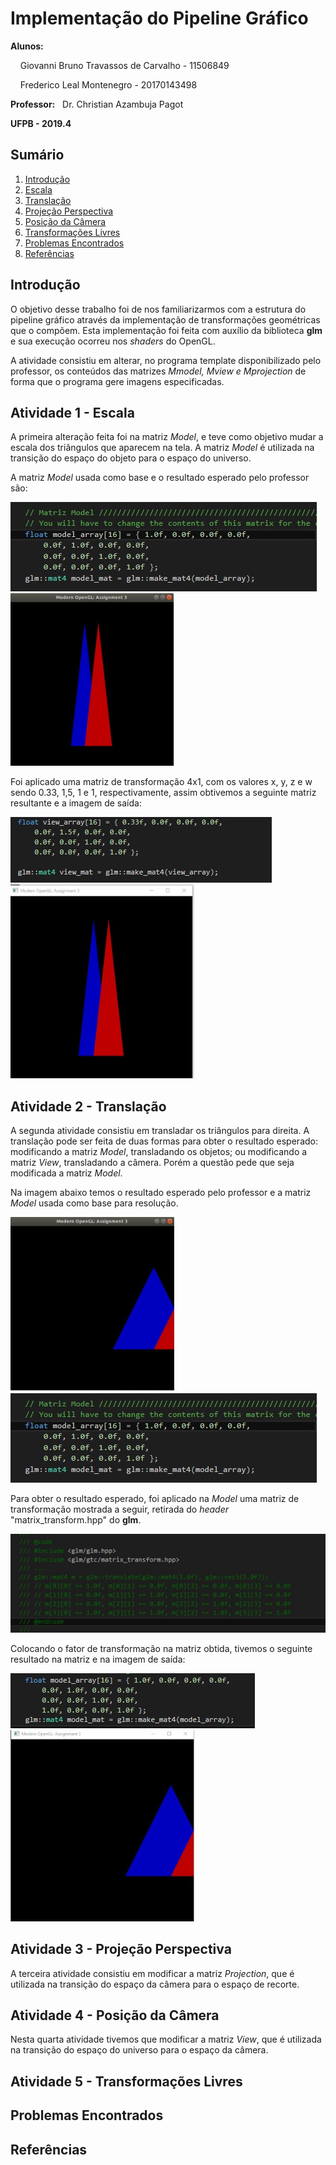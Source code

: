 <h1> Implementação do Pipeline Gráfico </h1>
<p><b>Alunos:</b> </p>
<p>&nbsp;&nbsp;&nbsp; Giovanni Bruno Travassos de Carvalho - 11506849</p>
<p>&nbsp;&nbsp;&nbsp;	Frederico Leal Montenegro - 20170143498</p>
<p><b>Professor:</b>&nbsp;&nbsp; Dr. Christian Azambuja Pagot</p>
<p><b>UFPB - 2019.4</b></p>

<h2> Sumário </h2> 
<ol>
	<li><a href="https://github.com/GiovanniBru/CG/tree/master/Trabalho%203%20-%20Implementa%C3%A7%C3%A3o%20do%20Pipeline%20Gr%C3%A1fico#introdu%C3%A7%C3%A3o">Introdução</a></li>
	<li><a href="https://github.com/GiovanniBru/CG/tree/master/Trabalho%203%20-%20Implementa%C3%A7%C3%A3o%20do%20Pipeline%20Gr%C3%A1fico#atividade-1---escala">Escala</a></li>
	<li><a href="https://github.com/GiovanniBru/CG/tree/master/Trabalho%203%20-%20Implementa%C3%A7%C3%A3o%20do%20Pipeline%20Gr%C3%A1fico#atividade-2---transla%C3%A7%C3%A3o">Translação</a></li>
	<li><a href="https://github.com/GiovanniBru/CG/tree/master/Trabalho%203%20-%20Implementa%C3%A7%C3%A3o%20do%20Pipeline%20Gr%C3%A1fico#atividade-3---proje%C3%A7%C3%A3o-perspectiva">Projeção Perspectiva</a></li>
	<li><a href="https://github.com/GiovanniBru/CG/tree/master/Trabalho%203%20-%20Implementa%C3%A7%C3%A3o%20do%20Pipeline%20Gr%C3%A1fico#atividade-4---posi%C3%A7%C3%A3o-da-c%C3%A2mera">Posição da Câmera</a></li>
	<li><a href="https://github.com/GiovanniBru/CG/tree/master/Trabalho%203%20-%20Implementa%C3%A7%C3%A3o%20do%20Pipeline%20Gr%C3%A1fico#atividade-5---transforma%C3%A7%C3%B5es-livres">Transformações Livres</a></li>
	<li><a href="https://github.com/GiovanniBru/CG/blob/master/Trabalho%203%20-%20Implementa%C3%A7%C3%A3o%20do%20Pipeline%20Gr%C3%A1fico/README.md#problemas-encontrados">Problemas Encontrados</a></li>
	<li><a href="https://github.com/GiovanniBru/CG/tree/master/Trabalho%203%20-%20Implementa%C3%A7%C3%A3o%20do%20Pipeline%20Gr%C3%A1fico#refer%C3%AAncias">Referências</a></li>
</ol>

<h2>Introdução</h2>
<p>O objetivo desse trabalho foi de nos familiarizarmos com a estrutura do pipeline gráfico através da implementação de transformações geométricas que o compõem. Esta implementação foi feita com auxílio da biblioteca <b>glm</b> e sua execução ocorreu nos <i>shaders</i> do OpenGL.</p>
<p>A atividade consistiu em alterar, no programa template disponibilizado pelo professor, os conteúdos das matrizes <i>Mmodel, Mview e Mprojection</i> de forma que o programa gere imagens especificadas.</p>

<h2>Atividade 1 - Escala</h2>
<p> A primeira alteração feita foi na matriz <i>Model</i>, e teve como objetivo mudar a escala dos triângulos que aparecem na tela. A matriz <i>Model</i> é utilizada na transição do espaço do objeto para o espaço do universo. </p>
<p>A matriz <i>Model</i> usada como base e o resultado esperado pelo professor são:</p>
<img src = "https://github.com/GiovanniBru/CG/blob/master/Trabalho%203%20-%20Implementa%C3%A7%C3%A3o%20do%20Pipeline%20Gr%C3%A1fico/Imagens/model-original.jpeg">
<img src = "https://github.com/GiovanniBru/CG/blob/master/Trabalho%203%20-%20Implementa%C3%A7%C3%A3o%20do%20Pipeline%20Gr%C3%A1fico/Imagens/ativ1-prof.PNG">
<p>Foi aplicado uma matriz de transformação 4x1, com os valores x, y, z e w sendo 0.33, 1,5, 1 e 1, respectivamente, assim obtivemos a seguinte matriz resultante e a imagem de saída:</p> 
<img src = "https://github.com/GiovanniBru/CG/blob/master/Trabalho%203%20-%20Implementa%C3%A7%C3%A3o%20do%20Pipeline%20Gr%C3%A1fico/Imagens/ativ1-matriz.jpeg">
<img src = "https://github.com/GiovanniBru/CG/blob/master/Trabalho%203%20-%20Implementa%C3%A7%C3%A3o%20do%20Pipeline%20Gr%C3%A1fico/Imagens/ativ1-resultado.PNG">

<h2>Atividade 2 - Translação</h2>
<p> A segunda atividade consistiu em transladar os triângulos para direita. A translação pode ser feita de duas formas para obter o resultado esperado: modificando a matriz <i>Model</i>, transladando os objetos; ou modificando a matriz <i>View</i>, transladando a câmera. Porém a questão pede que seja modificada a matriz <i>Model</i>.     </p>
<p>Na imagem abaixo temos o resultado esperado pelo professor e a matriz <i>Model</i> usada como base para resolução. </p>
<img src = "https://github.com/GiovanniBru/CG/blob/master/Trabalho%203%20-%20Implementa%C3%A7%C3%A3o%20do%20Pipeline%20Gr%C3%A1fico/Imagens/ativ2-prof.PNG">
<img src = "https://github.com/GiovanniBru/CG/blob/master/Trabalho%203%20-%20Implementa%C3%A7%C3%A3o%20do%20Pipeline%20Gr%C3%A1fico/Imagens/model-original.jpeg">
<p>Para obter o resultado esperado, foi aplicado na <i>Model</i> uma matriz de transformação mostrada a seguir, retirada do <i>header</i> "matrix_transform.hpp" do <b>glm</b>.  </p>
<img src = "https://github.com/GiovanniBru/CG/blob/master/Trabalho%203%20-%20Implementa%C3%A7%C3%A3o%20do%20Pipeline%20Gr%C3%A1fico/Imagens/ativ2-transform.jpg">
<p>Colocando o fator de transformação na matriz obtida, tivemos o seguinte resultado na matriz e na imagem de saída: </p>
<img src = "https://github.com/GiovanniBru/CG/blob/master/Trabalho%203%20-%20Implementa%C3%A7%C3%A3o%20do%20Pipeline%20Gr%C3%A1fico/Imagens/ativ2-matriz.jpg">
<img src = "https://github.com/GiovanniBru/CG/blob/master/Trabalho%203%20-%20Implementa%C3%A7%C3%A3o%20do%20Pipeline%20Gr%C3%A1fico/Imagens/ativ2-resultado.PNG">

<h2>Atividade 3 - Projeção Perspectiva</h2>
<p> A terceira atividade consistiu em modificar a matriz <i>Projection</i>, que é utilizada na transição do espaço da câmera para o espaço de recorte. </p>

<h2>Atividade 4 - Posição da Câmera</h2>
<p> Nesta quarta atividade tivemos que modificar a matriz <i>View</i>, que é utilizada na transição do espaço do universo para o espaço da câmera.   </p>

<h2>Atividade 5 - Transformações Livres</h2>
<p>    </p> 

<h2>Problemas Encontrados</h2>

<h2>Referências</h2>

<img src = "">
